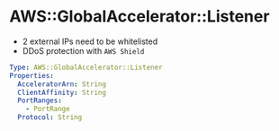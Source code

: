 # AWS::GlobalAccelerator::Listener

- 2 external IPs need to be whitelisted
- DDoS protection with `AWS Shield`

```yaml
Type: AWS::GlobalAccelerator::Listener
Properties:
  AcceleratorArn: String
  ClientAffinity: String
  PortRanges:
    - PortRange
  Protocol: String
```
